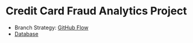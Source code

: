# Credit Card Fraud Analytics Project

* Branch Strategy: [GitHub Flow]
* [Database](https://www.kaggle.com/datasets/kartik2112/fraud-detection)

[GitHub Flow]: https://githubflow.github.io/
